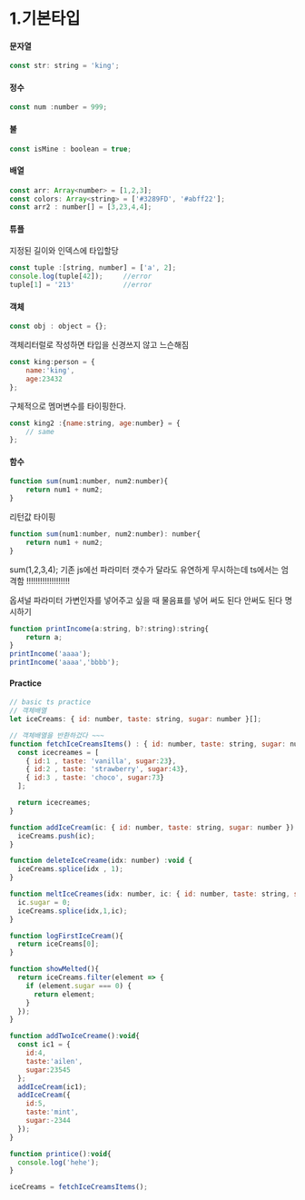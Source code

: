 # 1.기본타입

#### 문자열
```javascript
const str: string = 'king';
```

#### 정수 
```javascript
const num :number = 999;
```

#### 불 
```javascript
const isMine : boolean = true;
```

#### 배열

```javascript
const arr: Array<number> = [1,2,3];
const colors: Array<string> = ['#3289FD', '#abff22'];
const arr2 : number[] = [3,23,4,4];
```

#### 튜플

지정된 길이와 인덱스에 타입할당

```javascript
const tuple :[string, number] = ['a', 2];
console.log(tuple[42]); 	//error
tuple[1] = '213'			//error
```

#### 객체

```javascript
const obj : object = {};
```

객체리터럴로 작성하면 타입을 신경쓰지 않고 느슨해짐
```javascript
const king:person = {
	name:'king',
	age:23432
};
```

구체적으로 멤머변수를 타이핑한다. 
```javascript
const king2 :{name:string, age:number} = {
	// same
};
```

#### 함수

```javascript 
function sum(num1:number, num2:number){
	return num1 + num2;
}
```

리턴값 타이핑
```javascript
function sum(num1:number, num2:number): number{
	return num1 + num2;
}
```

sum(1,2,3,4); 
기존 js에선 파라미터 갯수가 달라도 유연하게 무시하는데
ts에서는 엄격함 !!!!!!!!!!!!!!!!!!!

옵셔널 파라미터
가변인자를 넣어주고 싶을 때
물음표를 넣어 써도 된다 안써도 된다 명시하기

```javascript
function printIncome(a:string, b?:string):string{
	return a;
}
printIncome('aaaa');
printIncome('aaaa','bbbb');
```

#### Practice

```javascript
// basic ts practice
// 객체배열
let iceCreams: { id: number, taste: string, sugar: number }[];

// 객체배열을 반환하겄다 ~~~
function fetchIceCreamsItems() : { id: number, taste: string, sugar: number }[] {
  const icecreames = [
    { id:1 , taste: 'vanilla', sugar:23},
    { id:2 , taste: 'strawberry', sugar:43},
    { id:3 , taste: 'choco', sugar:73}
  ];

  return icecreames;
}

function addIceCream(ic: { id: number, taste: string, sugar: number }): void {
  iceCreams.push(ic);
}

function deleteIceCreame(idx: number) :void {
  iceCreams.splice(idx , 1);
}

function meltIceCreames(idx: number, ic: { id: number, taste: string, sugar: number }): void {
  ic.sugar = 0;
  iceCreams.splice(idx,1,ic);    
}

function logFirstIceCream(){
  return iceCreams[0];
}

function showMelted(){
  return iceCreams.filter(element => {
    if (element.sugar === 0) {
      return element;
    }
  });
}

function addTwoIceCreame():void{
  const ic1 = {
    id:4,
    taste:'ailen',
    sugar:23545
  };
  addIceCream(ic1);
  addIceCream({
    id:5,
    taste:'mint',
    sugar:-2344
  });
}

function printice():void{
  console.log('hehe');
}

iceCreams = fetchIceCreamsItems();
```
